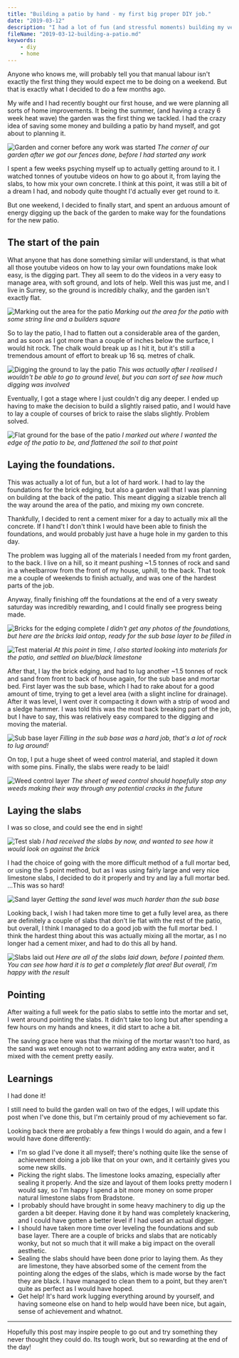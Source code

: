 ```yaml
---
title: "Building a patio by hand - my first big proper DIY job."
date: "2019-03-12"
description: "I had a lot of fun (and stressful moments) building my very own garden patio, and learnt loads too!"
fileName: "2019-03-12-building-a-patio.md"
keywords:
    - diy
    - home
---
```


Anyone who knows me, will probably tell you that manual labour isn't exactly the first thing they would expect me to be doing on a weekend. But that is exactly what I decided to do a few months ago.

My wife and I had recently bought our first house, and we were planning all sorts of home improvements. It being the summer, (and having a crazy 6 week heat wave) the garden was the first thing we tackled. I had the crazy idea of saving some money and building a patio by hand myself, and got about to planning it.

![Garden and corner before any work was started](/static/media/src/Blog/src/images/2019-03-12-building-a-patio/01_fences.jpg)
*The corner of our garden after we got our fences done, before I had started any work*

I spent a few weeks psyching myself up to actually getting around to it. I watched tonnes of youtube videos on how to go about it, from laying the slabs, to how mix your own concrete. I think at this point, it was still a bit of a dream I had, and nobody quite thought I'd actually ever get round to it.

But one weekend, I decided to finally start, and spent an arduous amount of energy digging up the back of the garden to make way for the foundations for the new patio.

## The start of the pain

What anyone that has done something similar will understand, is that what all those youtube videos on how to lay your own foundations make look easy, is the digging part. They all seem to do the videos in a very easy to manage area, with soft ground, and lots of help. Well this was just me, and I live in Surrey, so the ground is incredibly chalky, and the garden isn't exactly flat.

![Marking out the area for the patio](/static/media/src/Blog/src/images/2019-03-12-building-a-patio/02_start.jpg)
*Marking out the area for the patio with some string line and a builders square*

So to lay the patio, I had to flatten out a considerable area of the garden, and as soon as I got more than a couple of inches below the surface, I would hit rock. The chalk would break up as I hit it, but it's still a tremendous amount of effort to break up 16 sq. metres of chalk.

![Digging the ground to lay the patio](/static/media/src/Blog/src/images/2019-03-12-building-a-patio/03_digging.jpg)
*This was actually after I realised I wouldn't be able to go to ground level, but you can sort of see how much digging was involved*

Eventually, I got a stage where I just couldn't dig any deeper. I ended up having to make the decision to build a slightly raised patio, and I would have to lay a couple of courses of brick to raise the slabs slightly. Problem solved.

![Flat ground for the base of the patio](/static/media/src/Blog/src/images/2019-03-12-building-a-patio/04_dug_flat.jpg)
*I marked out where I wanted the edge of the patio to be, and flattened the soil to that point*

## Laying the foundations.

This was actually a lot of fun, but a lot of hard work. I had to lay the foundations for the brick edging, but also a garden wall that I was planning on building at the back of the patio. This meant digging a sizable trench all the way around the area of the patio, and mixing my own concrete.

Thankfully, I decided to rent a cement mixer for a day to actually mix all the concrete. If I hand't I don't think I would have been able to finish the foundations, and would probably just have a huge hole in my garden to this day.

The problem was lugging all of the materials I needed from my front garden, to the back. I live on a hill, so it meant pushing ~1.5 tonnes of rock and sand in a wheelbarrow from the front of my house, uphill, to the back. That took me a couple of weekends to finish actually, and was one of the hardest parts of the job.

Anyway, finally finishing off the foundations at the end of a very sweaty saturday was incredibly rewarding, and I could finally see progress being made.

![Bricks for the edging complete](/static/media/src/Blog/src/images/2019-03-12-building-a-patio/05_brick_foundation.jpg)
*I didn't get any photos of the foundations, but here are the bricks laid ontop, ready for the sub base layer to be filled in*

![Test material](/static/media/src/Blog/src/images/2019-03-12-building-a-patio/06_test_material.jpg)
*At this point in time, I also started looking into materials for the patio, and settled on blue/black limestone*

After that, I lay the brick edging, and had to lug another ~1.5 tonnes of rock and sand from front to back of house again, for the sub base and mortar bed. First layer was the sub base, which I had to rake about for a good amount of time, trying to get a level area (with a slight incline for drainage). After it was level, I went over it compacting it down with a strip of wood and a sledge hammer. I was told this was the most back breaking part of the job, but I have to say, this was relatively easy compared to the digging and moving the material.

![Sub base layer](/static/media/src/Blog/src/images/2019-03-12-building-a-patio/07_sub_base.jpg)
*Filling in the sub base was a hard job, that's a lot of rock to lug around!*

On top, I put a huge sheet of weed control material, and stapled it down with some pins. Finally, the slabs were ready to be laid!

![Weed control layer](/static/media/src/Blog/src/images/2019-03-12-building-a-patio/08_weed_control.jpg)
*The sheet of weed control should hopefully stop any weeds making their way through any potential cracks in the future*

## Laying the slabs

I was so close, and could see the end in sight!

![Test slab](/static/media/src/Blog/src/images/2019-03-12-building-a-patio/09_test_slab.jpg)
*I had received the slabs by now, and wanted to see how it would look on against the brick*

I had the choice of going with the more difficult method of a full mortar bed, or using the 5 point method, but as I was using fairly large and very nice limestone slabs, I decided to do it properly and try and lay a full mortar bed. ...This was so hard!

![Sand layer](/static/media/src/Blog/src/images/2019-03-12-building-a-patio/10_sand.jpg)
*Getting the sand level was much harder than the sub base*

Looking back, I wish I had taken more time to get a fully level area, as there are definitely a couple of slabs that don't lie flat with the rest of the patio, but overall, I think I managed to do a good job with the full mortar bed. I think the hardest thing about this was actually mixing all the mortar, as I no longer had a cement mixer, and had to do this all by hand.

![Slabs laid out](/static/media/src/Blog/src/images/2019-03-12-building-a-patio/11_wet_finish.jpg)
*Here are all of the slabs laid down, before I pointed them. You can see how hard it is to get a completely flat area! But overall, I'm happy with the result*

## Pointing

After waiting a full week for the patio slabs to settle into the mortar and set, I went around pointing the slabs. It didn't take too long but after spending a few hours on my hands and knees, it did start to ache a bit.

The saving grace here was that the mixing of the mortar wasn't too hard, as the sand was wet enough not to warrant adding any extra water, and it mixed with the cement pretty easily.

## Learnings

I had done it!

I still need to build the garden wall on two of the edges, I will update this post when I've done this, but I'm certainly proud of my achievement so far.

Looking back there are probably a few things I would do again, and a few I would have done differently:

* I'm so glad I've done it all myself; there's nothing quite like the sense of achievement doing a job like that on your own, and it certainly gives you some new skills.
* Picking the right slabs. The limestone looks amazing, especially after sealing it properly. And the size and layout of them looks pretty modern I would say, so I'm happy I spend a bit more money on some proper natural limestone slabs from Bradstone.
* I probably should have brought in some heavy machinery to dig up the garden a bit deeper. Having done it by hand was completely knackering, and I could have gotten a better level if I had used an actual digger.
* I should have taken more time over leveling the foundations and sub base layer. There are a couple of bricks and slabs that are noticably wonky, but not so much that it will make a big impact on the overall aesthetic.
* Sealing the slabs should have been done prior to laying them. As they are limestone, they have absorbed some of the cement from the pointing along the edges of the slabs, which is made worse by the fact they are black. I have managed to clean them to a point, but they aren't quite as perfect as I would have hoped.
* Get help! It's hard work lugging everything around by yourself, and having someone else on hand to help would have been nice, but again, sense of achievement and whatnot.

---

Hopefully this post may inspire people to go out and try something they never thought they could do. Its tough work, but so rewarding at the end of the day!